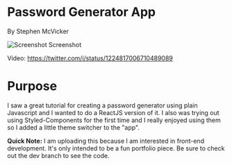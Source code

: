 # Password Generator App
By Stephen McVicker

![Screenshot](https://i.imgur.com/8zuSuu6.png)
Screenshot

Video: https://twitter.com/i/status/1224817006710489089

# Purpose
I saw a great tutorial for creating a password generator using plain Javascript and I wanted to do a ReactJS version of it.
I also was trying out using Styled-Components for the first time and I really enjoyed using them so I added a little theme switcher to the "app".

**Quick Note:**
I am uploading this because I am interested in front-end development.
It's only intended to be a fun portfolio piece.
Be sure to check out the dev branch to see the code.
